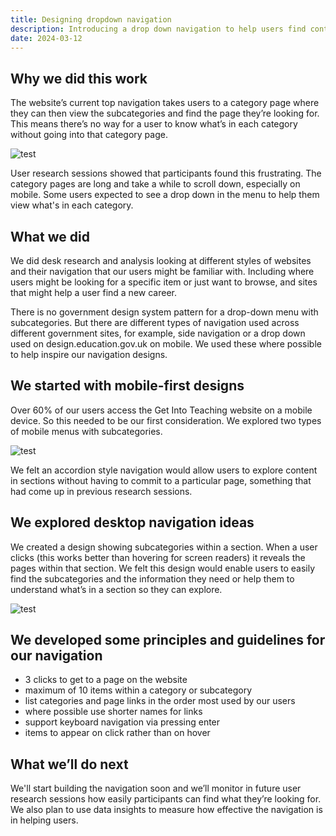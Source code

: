 ```yaml
---
title: Designing dropdown navigation
description: Introducing a drop down navigation to help users find content on the Get Into Teaching website 
date: 2024-03-12
---
```

## Why we did this work 

The website’s current top navigation takes users to a category page where they can then view the subcategories and find the page they’re looking for. This means there’s no way for a user to know what’s in each category without going into that category page. 

![test](/images/navigation/existing-site.jpg)

User research sessions showed that participants found this frustrating. The category pages are long and take a while to scroll down, especially on mobile. Some users expected to see a drop down in the menu to help them view what's in each category. 

## What we did 

We did desk research and analysis looking at different styles of websites and their navigation that our users might be familiar with. Including where users might be looking for a specific item or just want to browse, and sites that might help a user find a new career.  

There is no government design system pattern for a drop-down menu with subcategories. But there are different types of navigation used across different government sites, for example, side navigation or a drop down used on design.education.gov.uk on mobile. We used these where possible to help inspire our navigation designs. 

## We started with mobile-first designs  

Over 60% of our users access the Get Into Teaching website on a mobile device. So this needed to be our first consideration. We explored two types of mobile menus with subcategories.  

![test](/images/navigation/mobile-menu.png)

We felt an accordion style navigation would allow users to explore content in sections without having to commit to a particular page, something that had come up in previous research sessions. 

## We explored desktop navigation ideas

We created a design showing subcategories within a section. When a user clicks (this works better than hovering for screen readers) it reveals the pages within that section. We felt this design would enable users to easily find the subcategories and the information they need or help them to understand what’s in a section so they can explore.

![test](/images/navigation/homepage-menu.jpg)

## We developed some principles and guidelines for our navigation 

- 3 clicks to get to a page on the website 
- maximum of 10 items within a category or subcategory 
- list categories and page links in the order most used by our users 
- where possible use shorter names for links 
- support keyboard navigation via pressing enter 
- items to appear on click rather than on hover 

## What we’ll do next 

We'll start building the navigation soon and we’ll monitor in future user research sessions how easily participants can find what they’re looking for. We also plan to use data insights to measure how effective the navigation is in helping users. 











